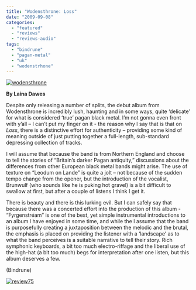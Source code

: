 ```yaml
---
title: "Wodensthrone: Loss"
date: "2009-09-08"
categories: 
  - "featured"
  - "reviews"
  - "reviews-audio"
tags: 
  - "bindrune"
  - "pagan-metal"
  - "uk"
  - "wodenstrhone"
---
```


[![wodensthrone](http://www.hellbound.ca/wp-content/uploads/2009/09/wodensthrone.jpg "wodensthrone")](http://www.hellbound.ca/wp-content/uploads/2009/09/wodensthrone.jpg)

**By Laina Dawes**

Despite only releasing a number of splits, the debut album from Wodensthrone is incredibly lush, haunting and in some ways, quite ‘delicate’ for what is considered ‘true’ pagan black metal. I’m not gonna even front with y’all – I can’t put my finger on it - the reason why I say that is that on _Loss_, there is a distinctive effort for authenticity – providing some kind of meaning outside of just putting together a full-length, sub-standard depressing collection of tracks.

I will assume that because the band is from Northern England and choose to tell the stories of “Britain’s darker Pagan antiquity,” discussions about the differences from other European black metal bands might arise. The use of texture on “Leodum on Lande” is quite a jolt – not because of the sudden tempo change from the opener, but the introduction of the vocalist, Brunwulf (who sounds like he is puking hot gravel) is a bit difficult to swallow at first, but after a couple of listens I think I get it.

There is beauty and there is this lurking evil. But I can safely say that because there was a concerted effort into the production of this album - “Fyrgenstréam” is one of the best, yet simple instrumental introductions to an album I have enjoyed in some time, and while the I assume that the band is purposefully creating a juxtaposition between the melodic and the brutal, the emphasis is placed on providing the listener with a ‘landscape’ as to what the band perceives is a suitable narrative to tell their story. Rich symphonic keyboards, a bit too much electro-riffage and the liberal use of the high-hat (a bit too much) begs for interpretation after one listen, but this album deserves a few.

(Bindrune)

[![review75](http://www.hellbound.ca/wp-content/uploads/2009/06/review753.png "review75")](http://www.hellbound.ca/wp-content/uploads/2009/06/review753.png)
